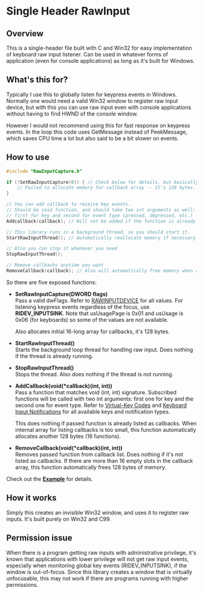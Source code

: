 # Single Header RawInput

## Overview
This is a single-header file built with C and Win32 for easy implementation of keyboard raw input listener. Can be used in whatever forms of application (even for console applications) as long as it's built for Windows.

## What's this for?
Typically I use this to globally listen for keypress events in Windows. Normally one would need a valid Win32 window to register raw input device, but with this you can use raw input even with console applications without having to find HWND of the console window.

However I would not recommend using this for fast response on keypress events. In the loop this code uses GetMessage instead of PeekMessage, which saves CPU time a lot but also said to be a bit slower on events.

## How to use
```C
#include "RawInputCapture.h"

if (!SetRawInputCapture(0)) { // Check below for details, but basically it's RAWINPUTDEVICE's dwFlags.
    // Failed to allocate memory for callback array -- It's 128 bytes.
}

// You can add callback to receive key events.
// Should be void function, and should take two int arguments as well:
// first for key and second for event type (pressed, depressed, etc.)
Addcallback(callback); // Will not be added if the function is already listed as callback

// This library runs in a background thread, so you should start it.
StartRawInputThread(); // Automatically reallocate memory if necessary

// Also you can stop it whenever you need
StopRawInputThread();

// Remove callbacks anytime you want
RemoveCallback(callback); // Also will automatically free memory when array size is excessive
```

So there are five exposed functions:
- **SetRawInputCapture(DWORD flags)**  
    Pass a valid dwFlags. Refer to [RAWINPUTDEVICE](https://learn.microsoft.com/en-us/windows/win32/api/winuser/ns-winuser-rawinputdevice#members) for all values. For listening keypress events regardless of the focus, use **RIDEV_INPUTSINK**.
    Note that usUsagePage is 0x01 and usUsage is 0x06 (for keyboards) so some of the values are not available. 

    Also allocates initial 16-long array for callbacks, it's 128 bytes.
- **StartRawInputThread()**  
    Starts the background loop thread for handling raw input. Does nothing if the thread is already running.
- **StopRawInputThread()**  
    Stops the thread. Also does nothing if the thread is not running.
- **AddCallback(void(\*callback)(int, int))**  
    Pass a function that matches void (int, int) signature. Subscribed functions will be called with two int arguments: first one for key and the second one for event type. Refer to [Virtual-Key Codes](https://learn.microsoft.com/en-us/windows/win32/inputdev/virtual-key-codes) and [Keyboard Input Notifications](https://learn.microsoft.com/en-us/windows/win32/inputdev/keyboard-input-notifications) for all available keys and notification types.  
    
    This does nothing if passed function is already listed as callbacks. When internal array for listing callbacks is too small, this function automatically allocates another 128 bytes (16 functions).
- **RemoveCallback(void(\*callback)(int, int))**  
    Removes passed function from callback list. Does nothing if it's not listed as callbacks. If there are more than 16 empty slots in the callback array, this function automatically frees 128 bytes of memory.

Check out the **[Example]()** for details.

## How it works
Simply this creates an invisible Win32 window, and uses it to register raw inputs. It's built purely on Win32 and C99.

## Permission issue
When there is a program getting raw inputs with administrative privilege, it's known that applications with lower privilege will not get raw input events, especially when monitoring global key events (RIDEV_INPUTSINK), if the window is out-of-focus. Since this library creates a window that is virtually unfocusable, this may not work if there are programs running with higher permissions.